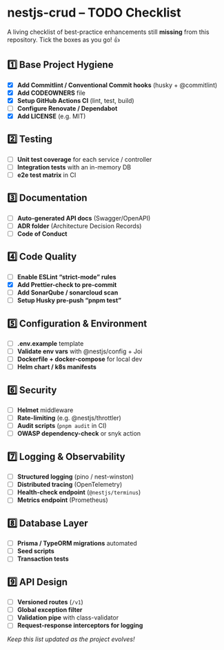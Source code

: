 # nestjs-crud – TODO Checklist

A living checklist of best-practice enhancements still **missing** from
this repository. Tick the boxes as you go! 👍

## 1️⃣ Base Project Hygiene
- [X] **Add Commitlint / Conventional Commit hooks** (husky + @commitlint)
- [X] **Add CODEOWNERS** file
- [X] **Setup GitHub Actions CI** (lint, test, build)
- [ ] **Configure Renovate / Dependabot**
- [X] **Add LICENSE** (e.g. MIT)

## 2️⃣ Testing
- [ ] **Unit test coverage** for each service / controller
- [ ] **Integration tests** with an in-memory DB
- [ ] **e2e test matrix** in CI

## 3️⃣ Documentation
- [ ] **Auto-generated API docs** (Swagger/OpenAPI)
- [ ] **ADR folder** (Architecture Decision Records)
- [ ] **Code of Conduct**

## 4️⃣ Code Quality
- [ ] **Enable ESLint “strict-mode” rules**
- [X] **Add Prettier-check to pre-commit**
- [ ] **Add SonarQube / sonarcloud scan**
- [ ] **Setup Husky pre-push “pnpm test”**

## 5️⃣ Configuration & Environment
- [ ] **.env.example** template
- [ ] **Validate env vars** with @nestjs/config + Joi
- [ ] **Dockerfile + docker-compose** for local dev
- [ ] **Helm chart / k8s manifests**

## 6️⃣ Security
- [ ] **Helmet** middleware
- [ ] **Rate-limiting** (e.g. @nestjs/throttler)
- [ ] **Audit scripts** (`pnpm audit` in CI)
- [ ] **OWASP dependency-check** or snyk action

## 7️⃣ Logging & Observability
- [ ] **Structured logging** (pino / nest-winston)
- [ ] **Distributed tracing** (OpenTelemetry)
- [ ] **Health-check endpoint** (`@nestjs/terminus`)
- [ ] **Metrics endpoint** (Prometheus)

## 8️⃣ Database Layer
- [ ] **Prisma / TypeORM migrations** automated
- [ ] **Seed scripts**
- [ ] **Transaction tests**

## 9️⃣ API Design
- [ ] **Versioned routes** (`/v1`)
- [ ] **Global exception filter**
- [ ] **Validation pipe** with class-validator
- [ ] **Request-response interceptors for logging**

_Keep this list updated as the project evolves!_
